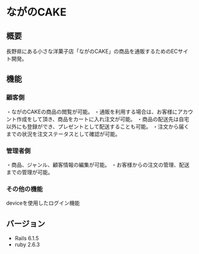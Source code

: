 # ながのCAKE

## 概要

長野県にある小さな洋菓子店「ながのCAKE」の商品を通販するためのECサイト開発。

## 機能

### 顧客側

・ながのCAKEの商品の閲覧が可能。
・通販を利用する場合は、お客様にアカウント作成をして頂き、商品をカートに入れ注文が可能。
・商品の配送先は自宅以外にも登録ができ、プレゼントとして配送することも可能。
・注文から届くまでの状況を注文ステータスとして確認が可能。
　
### 管理者側

・商品、ジャンル、顧客情報の編集が可能。
・お客様からの注文の管理、配送までの管理が可能。


### その他の機能
deviceを使用したログイン機能

## バージョン

* Rails 6.1.5
* ruby 2.6.3

